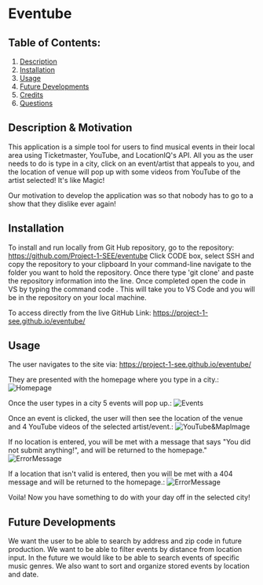 # Eventube
## Table of Contents:
  1. [Description](#Description)
  2. [Installation](#Installation)
  3. [Usage](#Usage)
  4. [Future Developments](#FutureDevelopments)
  5. [Credits](#Credits)
  6. [Questions](#Questions) 

## Description & Motivation
This application is a simple tool for users to find musical events in their local area using Ticketmaster, YouTube, and LocationIQ's API. All you as the user needs to do is type in a city, click on an event/artist that appeals to you, and the location of venue will pop up with some videos from YouTube of the artist selected! It's like Magic! 

Our motivation to develop the application was so that nobody has to go to a show that they dislike ever again!

## Installation
To install and run locally from Git Hub repository, go to the repository: https://github.com/Project-1-SEE/eventube 
Click CODE box, select SSH and copy the repository to your clipboard In your command-line navigate to the folder you want to hold the repository.
Once there type 'git clone' and paste the repository information into the line.
Once completed open the code in VS by typing the command code .
This will take you to VS Code and you will be in the repository on your local machine.  

To access directly from the live GitHub Link: https://project-1-see.github.io/eventube/ 

## Usage 
The user navigates to the site via: https://project-1-see.github.io/eventube/   

They are presented with the homepage where you type in a city.:
![Homepage]()

Once the user types in a city 5 events will pop up.: 
![Events]()

Once an event is clicked, the user will then see the location of the venue and 4 YouTube videos of the selected artist/event.: 
![YouTube&MapImage]()

If no location is entered, you will be met with a message that says "You did not submit anything!", and will be returned to the homepage."
![ErrorMessage]()

If a location that isn't valid is entered, then you will be met with a 404 message and will be returned to the homepage.:
![ErrorMessage]()

Voila! Now you have something to do with your day off in the selected city!

## Future Developments

We want the user to be able to search by address and zip code in future production. We want to be able to filter events by distance from location input. In the future we would like to be able to search events of specific music genres. We also want to sort and organize stored events by location and date.